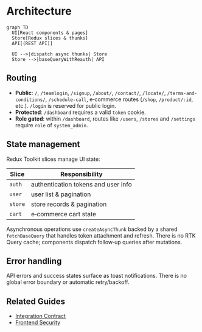 # Architecture

```mermaid
graph TD
  UI[React components & pages]
  Store[Redux slices & thunks]
  API[(REST API)]

  UI -->|dispatch async thunks| Store
  Store -->|baseQueryWithReauth| API
```

## Routing

- **Public**: `/`, `/teamlogin`, `/signup`, `/about/`, `/contact/`, `/locate/`, `/terms-and-conditions/`, `/schedule-call`, e‑commerce routes (`/shop`, `/product/:id`, etc.). `/login` is reserved for public login.
- **Protected**: `/dashboard` requires a valid `token` cookie.
- **Role gated**: within `/dashboard`, routes like `/users`, `/stores` and `/settings` require `role` of `system_admin`.

## State management

Redux Toolkit slices manage UI state:

| Slice   | Responsibility                      |
| ------- | ----------------------------------- |
| `auth`  | authentication tokens and user info |
| `user`  | user list & pagination              |
| `store` | store records & pagination          |
| `cart`  | e‑commerce cart state               |

Asynchronous operations use `createAsyncThunk` backed by a shared `fetchBaseQuery` that handles token attachment and refresh. There is no RTK Query cache; components dispatch follow‑up queries after mutations.

## Error handling

API errors and success states surface as toast notifications. There is no global error boundary or automatic retry/backoff.

## Related Guides
- [Integration Contract](../../docs/contracts/INTEGRATION_CONTRACT.md)
- [Frontend Security](SECURITY.md)
